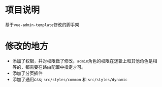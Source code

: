 # 项目说明
基于`vue-admin-template`修改的脚手架

# 修改的地方
- 添加了权限，并对权限做了修改，`admin`角色的权限在逻辑上和其他角色是相等的，都需要在路由配置中指定才可。
- 添加了分页插件
- 添加了通用css; `src/styles/common` 和 `src/styles/dynamic`